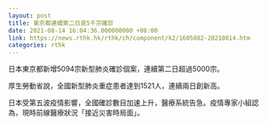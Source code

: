 ```yaml
---
layout: post
title: 東京都連續第二日逾5千宗確診
date: 2021-08-14 16:04:36.000000000 +08:00
link: https://news.rthk.hk/rthk/ch/component/k2/1605882-20210814.htm
categories: rthk
---
```


日本東京都新增5094宗新型肺炎確診個案，連續第二日超過5000宗。

厚生勞動省說，全國新型肺炎重症患者達到1521人，連續兩日創新高。

日本受第五波疫情影響，全國確診數目加速上升，醫療系統告急。疫情專家小組認為，現時前線醫療狀況「接近災害時局面」。
